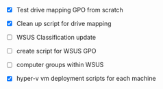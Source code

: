  - [x] Test drive mapping GPO from scratch
 - [x] Clean up script for drive mapping
 - [ ] WSUS Classification update
 - [ ] create script for WSUS GPO
 - [ ] computer groups within WSUS
 - [x] hyper-v vm deployment scripts for each machine
 
